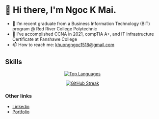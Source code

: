 <h1>👋 Hi there, I'm Ngoc K Mai.</h1>

<!--
**khuongmai-dev/khuongmai-dev** is a ✨ _special_ ✨ repository because its `README.md` (this file) appears on your GitHub profile.

Here are some ideas to get you started:
-->

- 🌱 I’m recent graduate from a Business Information Technology (BIT) program @ Red River College Polytechnic
- 💬 I've accomplished CCNA in 2021, compTIA A+, and IT Infrastructure Certificate at Fanshawe College
- 📫 How to reach me: khuongngoc1518@gmail.com

<h2 >Skills</h2>
<p align="center" >


<div align="center">
	<a href="https://github.com/ngockmai">
		<img src="https://github-readme-stats.vercel.app/api/top-langs/?username=ngockmai&langs_count=10&title_color=0891b2&text_color=ffffff&icon_color=0891b2&bg_color=1c1917&hide_border=true&locale=en&custom_title=Top%20%Languages" alt="Top Languages"/>
	</a>
</div>

<div align="center">

  <a href="">![GitHub Streak](https://github-readme-streak-stats.herokuapp.com?user=ngockmai&theme=radical)</a>
  
</div>

<h3>Other links</h3>
<ul>
	<li><a href="https://www.linkedin.com/in/khuong-mai">Linkedin</a></li>
	<li><a href="https://www.ngockmai.com">Portfolio</a></li>
</ul>
